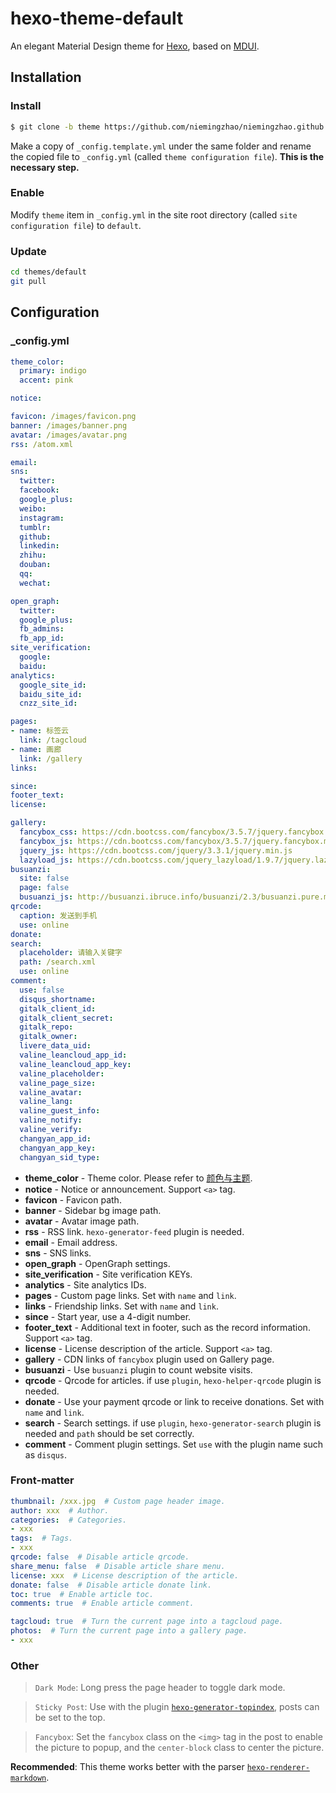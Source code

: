 # hexo-theme-default

An elegant Material Design theme for [Hexo](https://hexo.io/), based on [MDUI](https://www.mdui.org/).

## Installation

### Install

``` bash
$ git clone -b theme https://github.com/niemingzhao/niemingzhao.github.io.git themes/default
```

Make a copy of `_config.template.yml` under the same folder and rename the copied file to `_config.yml` (called `theme configuration file`). **This is the necessary step.**

### Enable

Modify `theme` item in `_config.yml` in the site root directory (called `site configuration file`) to `default`.

### Update

``` bash
cd themes/default
git pull
```

## Configuration

### _config.yml

``` yml
theme_color:
  primary: indigo
  accent: pink

notice:

favicon: /images/favicon.png
banner: /images/banner.png
avatar: /images/avatar.png
rss: /atom.xml

email:
sns:
  twitter:
  facebook:
  google_plus:
  weibo:
  instagram:
  tumblr:
  github:
  linkedin:
  zhihu:
  douban:
  qq:
  wechat:

open_graph:
  twitter:
  google_plus:
  fb_admins:
  fb_app_id:
site_verification:
  google:
  baidu:
analytics:
  google_site_id:
  baidu_site_id:
  cnzz_site_id:

pages:
- name: 标签云
  link: /tagcloud
- name: 画廊
  link: /gallery
links:

since:
footer_text:
license:

gallery:
  fancybox_css: https://cdn.bootcss.com/fancybox/3.5.7/jquery.fancybox.min.css
  fancybox_js: https://cdn.bootcss.com/fancybox/3.5.7/jquery.fancybox.min.js
  jquery_js: https://cdn.bootcss.com/jquery/3.3.1/jquery.min.js
  lazyload_js: https://cdn.bootcss.com/jquery_lazyload/1.9.7/jquery.lazyload.min.js
busuanzi:
  site: false
  page: false
  busuanzi_js: http://busuanzi.ibruce.info/busuanzi/2.3/busuanzi.pure.mini.js
qrcode:
  caption: 发送到手机
  use: online
donate:
search:
  placeholder: 请输入关键字
  path: /search.xml
  use: online
comment:
  use: false
  disqus_shortname:
  gitalk_client_id:
  gitalk_client_secret:
  gitalk_repo:
  gitalk_owner:
  livere_data_uid:
  valine_leancloud_app_id:
  valine_leancloud_app_key:
  valine_placeholder:
  valine_page_size:
  valine_avatar:
  valine_lang:
  valine_guest_info:
  valine_notify:
  valine_verify:
  changyan_app_id:
  changyan_app_key:
  changyan_sid_type:
```

- **theme_color** - Theme color. Please refer to [颜色与主题](https://www.mdui.org/docs/color).
- **notice** - Notice or announcement. Support `<a>` tag.
- **favicon** - Favicon path.
- **banner** - Sidebar bg image path.
- **avatar** - Avatar image path.
- **rss** - RSS link. `hexo-generator-feed` plugin is needed.
- **email** - Email address.
- **sns** - SNS links.
- **open_graph** - OpenGraph settings.
- **site_verification** - Site verification KEYs.
- **analytics** - Site analytics IDs.
- **pages** - Custom page links. Set with `name` and `link`.
- **links** - Friendship links. Set with `name` and `link`.
- **since** - Start year, use a 4-digit number.
- **footer_text** - Additional text in footer, such as the record information. Support `<a>` tag.
- **license** - License description of the article. Support `<a>` tag.
- **gallery** - CDN links of `fancybox` plugin used on Gallery page.
- **busuanzi** - Use `busuanzi` plugin to count website visits.
- **qrcode** - Qrcode for articles. if use `plugin`, `hexo-helper-qrcode` plugin is needed.
- **donate** - Use your payment qrcode or link to receive donations. Set with `name` and `link`.
- **search** - Search settings. if use `plugin`, `hexo-generator-search` plugin is needed and `path` should be set correctly.
- **comment** - Comment plugin settings. Set `use` with the plugin name such as `disqus`.

### Front-matter

``` yml
thumbnail: /xxx.jpg  # Custom page header image.
author: xxx  # Author.
categories:  # Categories.
- xxx
tags:  # Tags.
- xxx
qrcode: false  # Disable article qrcode.
share_menu: false  # Disable article share menu.
license: xxx  # License description of the article.
donate: false  # Disable article donate link.
toc: true  # Enable article toc.
comments: true  # Enable article comment.

tagcloud: true  # Turn the current page into a tagcloud page.
photos:  # Turn the current page into a gallery page.
- xxx
```

### Other

> `Dark Mode`: Long press the page header to toggle dark mode.

> `Sticky Post`: Use with the plugin [`hexo-generator-topindex`](https://github.com/amlove2/hexo-generator-topindex), posts can be set to the top.

> `Fancybox`: Set the `fancybox` class on the `<img>` tag in the post to enable the picture to popup, and the `center-block` class to center the picture.

**Recommended**: This theme works better with the parser [`hexo-renderer-markdown`](https://github.com/niemingzhao/hexo-renderer-markdown).
